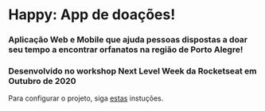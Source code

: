 # Happy: App de doações!

### Aplicação Web e Mobile que ajuda pessoas dispostas a doar seu tempo a encontrar orfanatos na região de Porto Alegre!
### Desenvolvido no workshop Next Level Week da Rocketseat em Outubro de 2020

Para configurar o projeto, siga [estas](https://github.com/luccab03/Next-Level-Week-3/blob/master/CONFIG.md) instuções.
